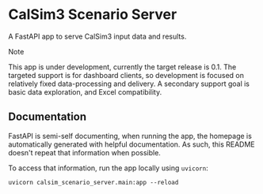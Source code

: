 # CalSim3 Scenario Server

A FastAPI app to serve CalSim3 input data and results.

> [!NOTE]
> This app is under development, currently the target release is 0.1.
> The targeted support is for dashboard clients, so development is focused on relatively fixed data-processing and delivery.
> A secondary support goal is basic data exploration, and Excel compatibility.

## Documentation

FastAPI is semi-self documenting, when running the app, the homepage is automatically generated with helpful documentation. As such, this README doesn't repeat that information when possible.

To access that information, run the app locally using `uvicorn`:

```uvicorn calsim_scenario_server.main:app --reload```
